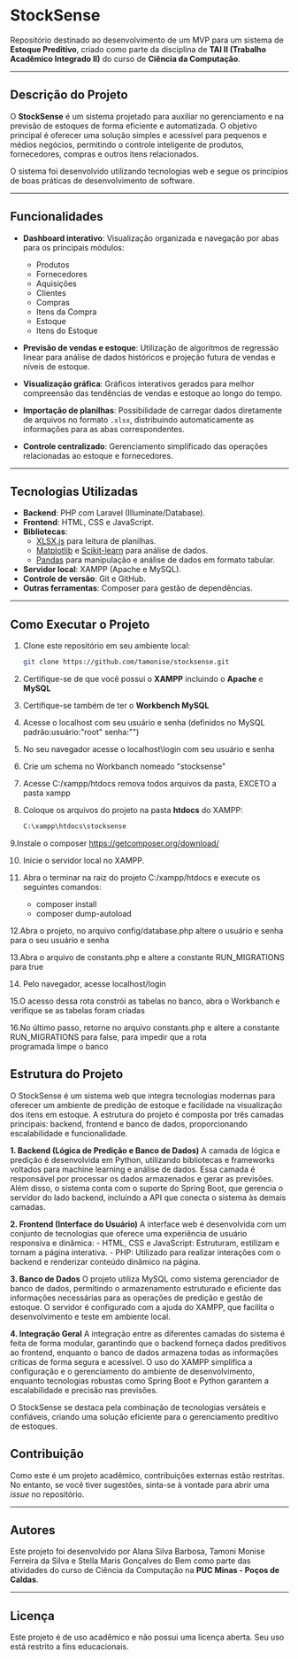 # **StockSense**

Repositório destinado ao desenvolvimento de um MVP para um sistema de **Estoque Preditivo**, criado como parte da disciplina de **TAI II (Trabalho Acadêmico Integrado II)** do curso de **Ciência da Computação**.

---

## **Descrição do Projeto**

O **StockSense** é um sistema projetado para auxiliar no gerenciamento e na previsão de estoques de forma eficiente e automatizada. O objetivo principal é oferecer uma solução simples e acessível para pequenos e médios negócios, permitindo o controle inteligente de produtos, fornecedores, compras e outros itens relacionados.

O sistema foi desenvolvido utilizando tecnologias web e segue os princípios de boas práticas de desenvolvimento de software.

---


## **Funcionalidades**

- **Dashboard interativo**: Visualização organizada e navegação por abas para os principais módulos:
  - Produtos
  - Fornecedores
  - Aquisições
  - Clientes
  - Compras
  - Itens da Compra
  - Estoque
  - Itens do Estoque

- **Previsão de vendas e estoque**: Utilização de algoritmos de regressão linear para análise de dados históricos e projeção futura de vendas e níveis de estoque.

- **Visualização gráfica**: Gráficos interativos gerados para melhor compreensão das tendências de vendas e estoque ao longo do tempo.

- **Importação de planilhas**: Possibilidade de carregar dados diretamente de arquivos no formato `.xlsx`, distribuindo automaticamente as informações para as abas correspondentes.

- **Controle centralizado**: Gerenciamento simplificado das operações relacionadas ao estoque e fornecedores.

---

## **Tecnologias Utilizadas**

- **Backend**: PHP com Laravel (Illuminate/Database).
- **Frontend**: HTML, CSS e JavaScript.
- **Bibliotecas**:
  - [XLSX.js](https://github.com/SheetJS/sheetjs) para leitura de planilhas.
  - [Matplotlib](https://matplotlib.org/) e [Scikit-learn](https://scikit-learn.org/) para análise de dados.
  - [Pandas](https://pandas.pydata.org/) para manipulação e análise de dados em formato tabular.
- **Servidor local**: XAMPP (Apache e MySQL).
- **Controle de versão**: Git e GitHub.
- **Outras ferramentas**: Composer para gestão de dependências.

---

## **Como Executar o Projeto**

1. Clone este repositório em seu ambiente local:
   ```bash
   git clone https://github.com/tamonise/stocksense.git
   ```

2. Certifique-se de que você possui o **XAMPP** incluindo o **Apache** e **MySQL**
   
3. Certifique-se também de ter o **Workbench MySQL**
   
4. Acesse o localhost com seu usuário e senha (definidos no MySQL padrão:usuário:"root" senha:"")
   
5. No seu navegador acesse o localhost\login com seu usuário e senha
   
6. Crie um schema no Workbanch nomeado "stocksense"

7. Acesse C:/xampp/htdocs remova todos arquivos da pasta, EXCETO a pasta xampp

8. Coloque os arquivos do projeto na pasta **htdocs** do XAMPP:
   ```bash
   C:\xampp\htdocs\stocksense
   ```
9.Instale o composer https://getcomposer.org/download/

10. Inicie o servidor local no XAMPP.
    
11. Abra o terminar na raiz do projeto C:/xampp/htdocs e execute os seguintes comandos:
	- composer install
	- composer dump-autoload

12.Abra o projeto, no arquivo config/database.php altere o usuário e senha para o seu usuário e senha

13.Abra o arquivo de constants.php e altere a constante RUN_MIGRATIONS para true

14. Pelo navegador, acesse localhost/login

15.O acesso dessa rota constrói as tabelas no banco, abra o Workbanch e verifique se as tabelas foram criadas

16.No último passo, retorne no arquivo constants.php e altere a constante RUN_MIGRATIONS para false, para impedir que a rota programada limpe o banco


## **Estrutura do Projeto**
O StockSense é um sistema web que integra tecnologias modernas para oferecer um ambiente de predição de estoque e facilidade na visualização dos itens em estoque. A estrutura do projeto é composta por três camadas principais: backend, frontend e banco de dados, proporcionando escalabilidade e funcionalidade.

**1. Backend (Lógica de Predição e Banco de Dados)**
A camada de lógica e predição é desenvolvida em Python, utilizando bibliotecas e frameworks voltados para machine learning e análise de dados. Essa camada é responsável por processar os dados armazenados e gerar as previsões.
Além disso, o sistema conta com o suporte do Spring Boot, que gerencia o servidor do lado backend, incluindo a API que conecta o sistema às demais camadas.


**2. Frontend (Interface do Usuário)**
A interface web é desenvolvida com um conjunto de tecnologias que oferece uma experiência de usuário responsiva e dinâmica:
    - HTML, CSS e JavaScript: Estruturam, estilizam e tornam a página interativa.
    - PHP: Utilizado para realizar interações com o backend e renderizar conteúdo dinâmico na página.

**3. Banco de Dados**
O projeto utiliza MySQL como sistema gerenciador de banco de dados, permitindo o armazenamento estruturado e eficiente das informações necessárias para as operações de predição e gestão de estoque. O servidor é configurado com a ajuda do XAMPP, que facilita o desenvolvimento e teste em ambiente local.

**4. Integração Geral**
A integração entre as diferentes camadas do sistema é feita de forma modular, garantindo que o backend forneça dados preditivos ao frontend, enquanto o banco de dados armazena todas as informações críticas de forma segura e acessível. O uso do XAMPP simplifica a configuração e o gerenciamento do ambiente de desenvolvimento, enquanto tecnologias robustas como Spring Boot e Python garantem a escalabilidade e precisão nas previsões.

O StockSense se destaca pela combinação de tecnologias versáteis e confiáveis, criando uma solução eficiente para o gerenciamento preditivo de estoques.



## **Contribuição**

Como este é um projeto acadêmico, contribuições externas estão restritas. No entanto, se você tiver sugestões, sinta-se à vontade para abrir uma _issue_ no repositório.

---

## **Autores**

Este projeto foi desenvolvido por Alana Silva Barbosa, Tamoni Monise Ferreira da Silva e Stella Maris Gonçalves do Bem como parte das atividades do curso de Ciência da Computação na **PUC Minas - Poços de Caldas**.

---

## **Licença**

Este projeto é de uso acadêmico e não possui uma licença aberta. Seu uso está restrito a fins educacionais.
